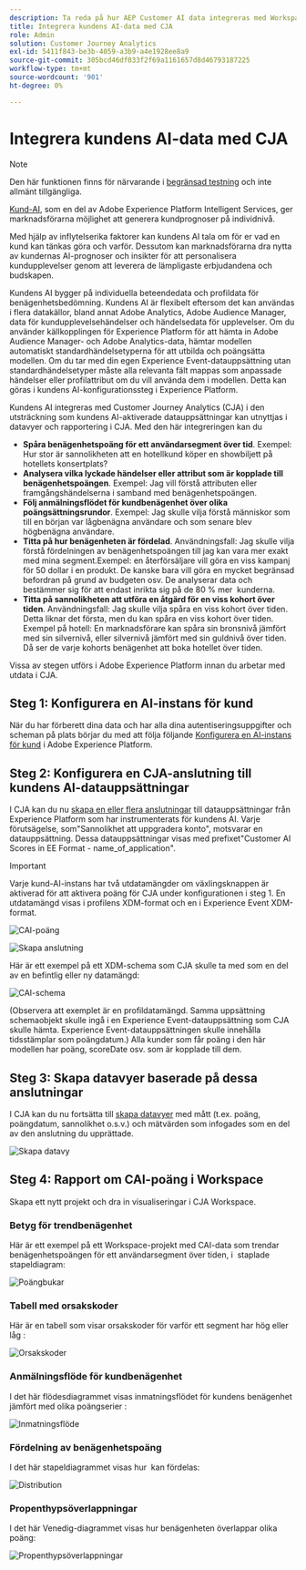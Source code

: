 ```yaml
---
description: Ta reda på hur AEP Customer AI data integreras med Workspace i CJA.
title: Integrera kundens AI-data med CJA
role: Admin
solution: Customer Journey Analytics
exl-id: 5411f843-be3b-4059-a3b9-a4e1928ee8a9
source-git-commit: 305bcd46df033f2f69a1161657d8d46793187225
workflow-type: tm+mt
source-wordcount: '901'
ht-degree: 0%

---
```


# Integrera kundens AI-data med CJA

>[!NOTE]
>
>Den här funktionen finns för närvarande i [begränsad testning](/help/release-notes/releases.md) och inte allmänt tillgängliga.

[Kund-AI](https://experienceleague.adobe.com/docs/experience-platform/intelligent-services/customer-ai/overview.html?lang=en), som en del av Adobe Experience Platform Intelligent Services, ger marknadsförarna möjlighet att generera kundprognoser på individnivå.

Med hjälp av inflytelserika faktorer kan kundens AI tala om för er vad en kund kan tänkas göra och varför. Dessutom kan marknadsförarna dra nytta av kundernas AI-prognoser och insikter för att personalisera kundupplevelser genom att leverera de lämpligaste erbjudandena och budskapen.

Kundens AI bygger på individuella beteendedata och profildata för benägenhetsbedömning. Kundens AI är flexibelt eftersom det kan användas i flera datakällor, bland annat Adobe Analytics, Adobe Audience Manager, data för kundupplevelsehändelser och händelsedata för upplevelser. Om du använder källkopplingen för Experience Platform för att hämta in Adobe Audience Manager- och Adobe Analytics-data, hämtar modellen automatiskt standardhändelsetyperna för att utbilda och poängsätta modellen. Om du tar med din egen Experience Event-datauppsättning utan standardhändelsetyper måste alla relevanta fält mappas som anpassade händelser eller profilattribut om du vill använda dem i modellen. Detta kan göras i kundens AI-konfigurationssteg i Experience Platform. &#x200B;

Kundens AI integreras med Customer Journey Analytics (CJA) i den utsträckning som kundens AI-aktiverade datauppsättningar kan utnyttjas i datavyer och rapportering i CJA. Med den här integreringen kan du

* **Spåra benägenhetspoäng för ett användarsegment över tid**. Exempel: Hur stor är sannolikheten att en hotellkund köper en showbiljett på hotellets konsertplats?
* **Analysera vilka lyckade händelser eller attribut som är kopplade till benägenhetspoängen**. &#x200B;Exempel: Jag vill förstå attributen eller framgångshändelserna i samband med benägenhetspoängen.
* **Följ anmälningsflödet för kundbenägenhet över olika poängsättningsrundor**. Exempel: Jag skulle vilja förstå människor som till en början var lågbenägna användare och som senare blev högbenägna användare. &#x200B;
* **Titta på hur benägenheten är fördelad**. Användningsfall: Jag skulle vilja förstå fördelningen av benägenhetspoängen till jag kan vara mer exakt med mina segment. &#x200B;Exempel: en återförsäljare vill göra en viss kampanj för 50 dollar i en produkt. De kanske bara vill göra en mycket begränsad befordran på grund av budgeten osv. De analyserar data och bestämmer sig för att endast inrikta sig på de 80 % mer &#x200B; kunderna.
* **Titta på sannolikheten att utföra en åtgärd för en viss kohort över tiden**. Användningsfall: Jag skulle vilja spåra en viss kohort över tiden. Detta liknar det första, men du kan spåra en viss kohort över tiden. &#x200B; Exempel på hotell: En marknadsförare kan spåra sin bronsnivå jämfört med sin silvernivå, eller silvernivå jämfört med sin guldnivå över tiden. Då ser de varje kohorts benägenhet att boka hotellet över tiden. &#x200B;

Vissa av stegen utförs i Adobe Experience Platform innan du arbetar med utdata i CJA.

## Steg 1: Konfigurera en AI-instans för kund

När du har förberett dina data och har alla dina autentiseringsuppgifter och scheman på plats börjar du med att följa följande [Konfigurera en AI-instans för kund](https://experienceleague.adobe.com/docs/experience-platform/intelligent-services/customer-ai/user-guide/configure.html?lang=en) i Adobe Experience Platform.

## Steg 2: Konfigurera en CJA-anslutning till kundens AI-datauppsättningar

I CJA kan du nu [skapa en eller flera anslutningar](/help/connections/create-connection.md) till datauppsättningar från Experience Platform som har instrumenterats för kundens AI. Varje förutsägelse, som&quot;Sannolikhet att uppgradera konto&quot;, motsvarar en datauppsättning. Dessa datauppsättningar visas med prefixet&quot;Customer AI Scores in EE Format - name_of_application&quot;.

>[!IMPORTANT]
>
>Varje kund-AI-instans har två utdatamängder om växlingsknappen är aktiverad för att aktivera poäng för CJA under konfigurationen i steg 1. En utdatamängd visas i profilens XDM-format och en i Experience Event XDM-format.

![CAI-poäng](assets/cai-scores.png)

![Skapa anslutning](assets/create-conn.png)

Här är ett exempel på ett XDM-schema som CJA skulle ta med som en del av en befintlig eller ny datamängd:

![CAI-schema](assets/cai-schema.png)

(Observera att exemplet är en profildatamängd. Samma uppsättning schemaobjekt skulle ingå i en Experience Event-datauppsättning som CJA skulle hämta. Experience Event-datauppsättningen skulle innehålla tidsstämplar som poängdatum.) Alla kunder som får poäng i den här modellen har poäng, scoreDate osv. som är kopplade till dem.

## Steg 3: Skapa datavyer baserade på dessa anslutningar

I CJA kan du nu fortsätta till [skapa datavyer](/help/data-views/create-dataview.md) med mått (t.ex. poäng, poängdatum, sannolikhet o.s.v.) och mätvärden som infogades som en del av den anslutning du upprättade.

![Skapa datavy](assets/create-dataview.png)

## Steg 4: Rapport om CAI-poäng i Workspace

Skapa ett nytt projekt och dra in visualiseringar i CJA Workspace.

### Betyg för trendbenägenhet

Här är ett exempel på ett Workspace-projekt med CAI-data som trendar benägenhetspoängen för ett användarsegment över tiden, i &#x200B; staplade stapeldiagram:

![Poängbukar](assets/workspace-scores.png)

### Tabell med orsakskoder

Här är en tabell som visar orsakskoder för varför ett segment har hög eller låg &#x200B;:

![Orsakskoder](assets/reason-codes.png)

### Anmälningsflöde för kundbenägenhet

I det här flödesdiagrammet visas inmatningsflödet för kundens benägenhet jämfört med olika poängserier &#x200B;:

![Inmatningsflöde](assets/flow.png)

### Fördelning av benägenhetspoäng

I det här stapeldiagrammet visas hur &#x200B; kan fördelas:

![Distribution](assets/distribution.png)

### Propenthypsöverlappningar

I det här Venedig-diagrammet visas hur benägenheten överlappar olika poäng:

![Propenthypsöverlappningar](assets/venn.png)
